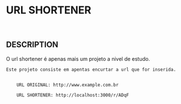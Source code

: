 <h1>URL SHORTENER</h1>
<br/>

<h2>DESCRIPTION</h2>
<p>
    O url shortener é apenas mais um projeto a nivel de estudo.<br/>

    Este projeto consiste em apentas encurtar a url que for inserida.
<code>
    URL ORIGINAL: http://www.example.com.br<br/>
    URL SHORTENER: http://localhost:3000/r/ADqF
</code>
</p>